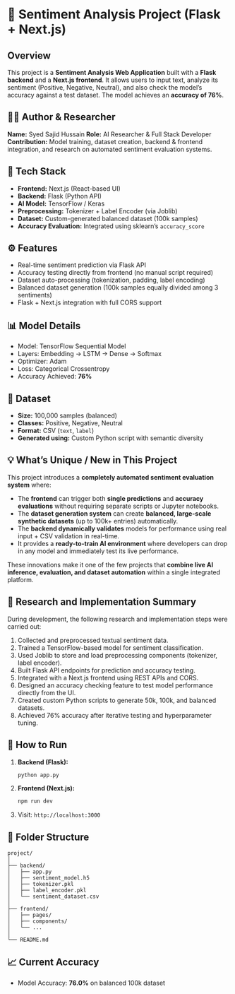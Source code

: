 # 🧠 Sentiment Analysis Project (Flask + Next.js)

## Overview

This project is a **Sentiment Analysis Web Application** built with a **Flask backend** and a **Next.js frontend**. It allows users to input text, analyze its sentiment (Positive, Negative, Neutral), and also check the model’s accuracy against a test dataset. The model achieves an **accuracy of 76%**.

## 👨‍💻 Author & Researcher

**Name:** Syed Sajid Hussain
**Role:** AI Researcher & Full Stack Developer
**Contribution:** Model training, dataset creation, backend & frontend integration, and research on automated sentiment evaluation systems.

## 🚀 Tech Stack

* **Frontend:** Next.js (React-based UI)
* **Backend:** Flask (Python API)
* **AI Model:** TensorFlow / Keras
* **Preprocessing:** Tokenizer + Label Encoder (via Joblib)
* **Dataset:** Custom-generated balanced dataset (100k samples)
* **Accuracy Evaluation:** Integrated using sklearn’s `accuracy_score`

## ⚙️ Features

* Real-time sentiment prediction via Flask API
* Accuracy testing directly from frontend (no manual script required)
* Dataset auto-processing (tokenization, padding, label encoding)
* Balanced dataset generation (100k samples equally divided among 3 sentiments)
* Flask + Next.js integration with full CORS support

## 📊 Model Details

* Model: TensorFlow Sequential Model
* Layers: Embedding → LSTM → Dense → Softmax
* Optimizer: Adam
* Loss: Categorical Crossentropy
* Accuracy Achieved: **76%**

## 🧩 Dataset

* **Size:** 100,000 samples (balanced)
* **Classes:** Positive, Negative, Neutral
* **Format:** CSV (`text`, `label`)
* **Generated using:** Custom Python script with semantic diversity

## 💡 What’s Unique / New in This Project

This project introduces a **completely automated sentiment evaluation system** where:

* The **frontend** can trigger both **single predictions** and **accuracy evaluations** without requiring separate scripts or Jupyter notebooks.
* The **dataset generation system** can create **balanced, large-scale synthetic datasets** (up to 100k+ entries) automatically.
* The **backend dynamically validates** models for performance using real input + CSV validation in real-time.
* It provides a **ready-to-train AI environment** where developers can drop in any model and immediately test its live performance.

These innovations make it one of the few projects that **combine live AI inference, evaluation, and dataset automation** within a single integrated platform.

## 🧠 Research and Implementation Summary

During development, the following research and implementation steps were carried out:

1. Collected and preprocessed textual sentiment data.
2. Trained a TensorFlow-based model for sentiment classification.
3. Used Joblib to store and load preprocessing components (tokenizer, label encoder).
4. Built Flask API endpoints for prediction and accuracy testing.
5. Integrated with a Next.js frontend using REST APIs and CORS.
6. Designed an accuracy checking feature to test model performance directly from the UI.
7. Created custom Python scripts to generate 50k, 100k, and balanced datasets.
8. Achieved 76% accuracy after iterative testing and hyperparameter tuning.

## 🧪 How to Run

1. **Backend (Flask):**

   ```bash
   python app.py
   ```
2. **Frontend (Next.js):**

   ```bash
   npm run dev
   ```
3. Visit: `http://localhost:3000`

## 📁 Folder Structure

```
project/
│
├── backend/
│   ├── app.py
│   ├── sentiment_model.h5
│   ├── tokenizer.pkl
│   ├── label_encoder.pkl
│   └── sentiment_dataset.csv
│
├── frontend/
│   ├── pages/
│   ├── components/
│   └── ...
│
└── README.md
```

## 📈 Current Accuracy

* Model Accuracy: **76.0%** on balanced 100k dataset
